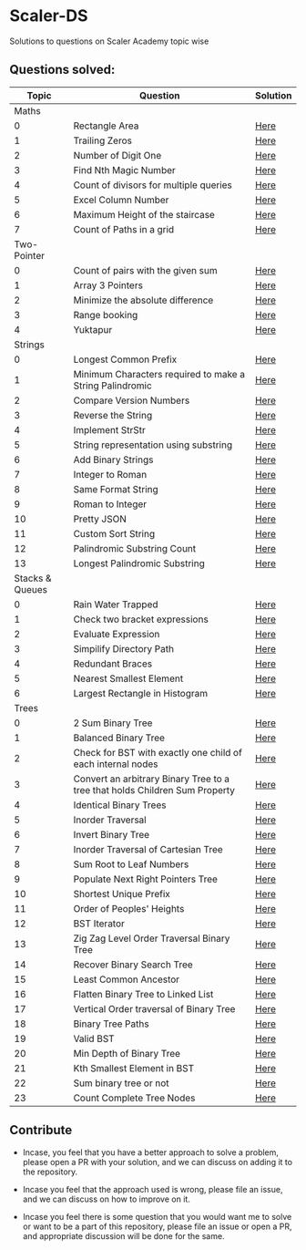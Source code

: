 # Scaler-DS
Solutions to questions on Scaler Academy topic wise

## Questions solved:

| Topic | Question | Solution |
| ----- | -------- | -------- |
| Maths |||
|0| Rectangle Area | [Here](/Codes/Maths/Rectange-Area.cpp) |
|1| Trailing Zeros | [Here](/Codes/Maths/Trailing-Zeros.cpp) |
|2| Number of Digit One | [Here](/Codes/Maths/Number-Of-Digit-One.cpp) |
|3| Find Nth Magic Number| [Here](/Codes/Maths/Find-Nth-Magic-Number.cpp)|
|4| Count of divisors for multiple queries| [Here](/Codes/Maths/Count-Of-Divisors-For-Multiple-Queries.cpp)|
|5| Excel Column Number |[Here](/Codes/Maths/Excel-Column-Number.cpp) |
|6| Maximum Height of the staircase| [Here](/Codes/Maths/Maximum-Height-Of-The-Staircase.cpp)|
|7| Count of Paths in a grid | [Here](/Codes/Maths/Count-Of-Paths-In-A-Grid.cpp)|
| Two-Pointer|||
|0|  Count of pairs with the given sum | [Here](/Codes/Two-Pointer/Count-Of-Pairs-With-The-Given-Sum.cpp) |
|1| Array 3 Pointers | [Here](/Codes/Two-Pointer/Array-3-Pointers.cpp) |
|2| Minimize the absolute difference | [Here](/Codes/Two-Pointer/Minimize-The-Absolute-Difference.cpp) | 
|3| Range booking | [Here](/Codes/Two-Pointer/Range-Booking.cpp) | 
|4| Yuktapur | [Here](/Codes/Two-Pointer/Yuktapur.cpp) |
|Strings|||
|0| Longest Common Prefix|[Here](/Codes/Strings/Longest-Common-Prefix.cpp) |
|1| Minimum Characters required to make a String Palindromic | [Here](/Codes/Strings/Minimum-Characters-Required-To-Make-A-String-Palindromic.cpp)|
|2| Compare Version Numbers |[Here](/Codes/Strings/Compare-Version-Numbers.cpp) |
|3| Reverse the String |[Here](/Codes/Strings/Reverse-The-String.cpp) |
|4| Implement StrStr | [Here](/Codes/Strings/Implement-StrStr.cpp)|
|5| String representation using substring | [Here](/Codes/Strings/String-Representation-Using-Its-Substring.cpp)|
|6| Add Binary Strings | [Here](/Codes/Strings/Add-Binary-Strings.cpp)|  
|7| Integer to Roman | [Here](/Codes/Strings/Integer-To-Roman.cpp)
|8| Same Format String | [Here](/Codes/Strings/Same-Format-String.cpp)|
|9| Roman to Integer | [Here](/Codes/Strings/Roman-To-Integer.cpp)|
|10| Pretty JSON| [Here](/Codes/Strings/Pretty-JSON.cpp)|
|11| Custom Sort String| [Here](/Codes/Strings/Custom-Sort-String.cpp)|
|12| Palindromic Substring Count| [Here](/Codes/Strings/Palindromic-Substring-Count.cpp)|
|13| Longest Palindromic Substring | [Here](/Codes/Strings/Longest-Palindromic-Substring.cpp)|
|Stacks & Queues|||
|0| Rain Water Trapped | [Here](/Codes/Stacks-And-Queues/Rain-Water-Trapped.cpp)|
|1| Check two bracket expressions | [Here](/Codes/Stacks-And-Queues/Check-Two-Bracket-Expressions.cpp)|
|2| Evaluate Expression | [Here](/Codes/Stacks-And-Queues/Evaluate-Expression.cpp)|
|3| Simpilify Directory Path | [Here](/Codes/Stacks-And-Queues/Simplify-Directory-Path.cpp)|
|4| Redundant Braces | [Here](/Codes/Stacks-And-Queues/Redundant-Braces.cpp)|
|5| Nearest Smallest Element | [Here](/Codes/Stacks-And-Queues/Nearest-Small-Element.cpp)|
|6| Largest Rectangle in Histogram | [Here](/Codes/Stacks-And-Queues/Largest-Rectangle-In-Histogram.cpp)|
| Trees |||
|0| 2 Sum Binary Tree | [Here](/Codes/Trees/2-Sum-Binary-Tree.cpp) | 
|1| Balanced Binary Tree | [Here](/Codes/Trees/Balanced-Binary-Tree.cpp) | 
|2| Check for BST with exactly one child of each internal nodes | [Here](/Codes/Trees/Check-for-BST-with-exactly-one-child-of-each-internal-nodes.cpp) |
|3| Convert an arbitrary Binary Tree to a tree that holds Children Sum Property | [Here](/Codes/Trees/Convert-an-arbitrary-Binary-Tree-to-a-tree-that-holds-Children-Sum-Property.cpp) | 
|4| Identical Binary Trees| [Here](/Codes/Trees/Identical-Binary-Trees.cpp) |
|5| Inorder Traversal | [Here](/Codes/Trees/Inorder-Traversal.cpp) |
|6| Invert Binary Tree | [Here](/Codes/Trees/Invert-Binary-Tree.cpp) |
|7| Inorder Traversal of Cartesian Tree | [Here](Codes/Trees/Inorder-Traversal-Of-Cartesian-Tree.cpp) |
|8| Sum Root to Leaf Numbers | [Here](Codes/Trees/Sum-Root-To-Leaf-Numbers.cpp) | 
|9| Populate Next Right Pointers Tree | [Here](/Codes/Trees/Populate-Next-Right-Pointers-Tree.cpp) |  
|10| Shortest Unique Prefix | [Here](/Codes/Trees/Shortest-Unique-Prefix.cpp) |
|11| Order of Peoples' Heights | [Here](/Codes/Trees/Order-Of-Peoples-Heights.cpp)|
|12| BST Iterator | [Here](/Codes/Trees/BST-Iterator.cpp)|
|13| Zig Zag Level Order Traversal Binary Tree | [Here](/Codes/Trees/Zig-Zag-Level-Order-Traversal-BT.cpp)
|14| Recover Binary Search Tree | [Here](/Codes/Trees/Recover-Binary-Search-Tree.cpp)|
|15| Least Common Ancestor | [Here](/Codes/Trees/Least-Common-Ancestor.cpp) |
|16| Flatten Binary Tree to Linked List | [Here](/Codes/Trees/Flatten-Binary-Tree-To-Linked-List.cpp)| 
|17| Vertical Order traversal of Binary Tree | [Here](/Codes/Trees/Vertical-Order-Traversal-Of-Binary-Tree.cpp)|
|18| Binary Tree Paths | [Here](/Codes/Trees/Binary-Tree-Paths.cpp)|
|19| Valid BST |[Here](/Codes/Trees/Valid-BST.cpp)|
|20| Min Depth of Binary Tree|[Here](/Codes/Trees/Min-Depth-Binary-Tree.cpp)|
|21| Kth Smallest Element in BST|[Here](/Codes/Trees/Kth-Smallest-Element-BST.cpp)|
|22| Sum binary tree or not|[Here](/Codes/Trees/Sum-Binary-Tree-Or-Not.cpp)|
|23| Count Complete Tree Nodes|[Here](/Codes/Trees/Count-Complete-Tree-Nodes.cpp)|



## Contribute

* Incase, you feel that you have a better approach to solve a problem, please open a PR with your solution, and we can discuss on adding it to the repository. 

* Incase you feel that the approach used is wrong, please file an issue, and we can discuss on how to improve on it.

* Incase you feel there is some question that you would want me to solve or want to be a part of this repository, please file an issue or open a PR, and appropriate discussion will be done for the same.
